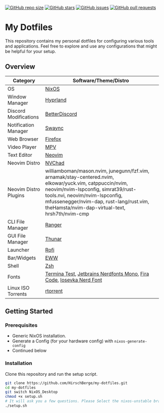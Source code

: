 [![GitHub repo size](https://img.shields.io/github/repo-size/HirschBerge/my-dotfiles.svg)](https://github.com/HirschBerge/my-dotfiles) [![GitHub stars](https://img.shields.io/github/stars/HirschBerge/my-dotfiles
)](https://github.com/HirschBerge/my-dotfiles/stargazers) [![GitHub issues](https://img.shields.io/github/issues/HirschBerge/my-dotfiles.svg)](https://github.com/HirschBerge/my-dotfiles/issues) [![GitHub pull requests](https://img.shields.io/github/issues-pr/HirschBerge/my-dotfiles.svg)](https://github.com/HirschBerge/my-dotfiles/pulls)

# My Dotfiles

This repository contains my personal dotfiles for configuring various tools and applications. Feel free to explore and use any configurations that might be helpful for your setup.

## Overview

| Category                  | Software/Theme/Distro                                                                                             |
|---------------------------|---------------------------------------------------------------------------------------------------------------------|
| OS                        | [NixOS](https://nixos.org/)                                                                                       |
| Window Manager            | [Hyprland](https://hyprland.org/)                                                                                 |
| Discord Modifications     | [BetterDiscord](https://betterdiscord.app/)                                                                       |
| Notification Manager      | [Swaync](https://github.com/ErikReider/SwayNotificationCenter)                                                    |
| Web Browser               | [Firefox](https://www.mozilla.org/en-US/firefox/new/)                                                             |
| Video Player              | [MPV](https://mpv.io/)                                                                                           |
| Text Editor               | [Neovim](https://neovim.io/)                                                                                     |
| Neovim Distro             | [NVChad](https://nvchad.com/)                                                                                   |
| Neovim Distro Plugins     | williamboman/mason.nvim, junegunn/fzf.vim, arnamak/stay-centered.nvim, elkowar/yuck.vim, catppuccin/nvim, neovim/nvim-lspconfig, simrat39/rust-tools.nvi, neovim/nvim-lspconfig, mfussenegger/nvim-dap, rust-lang/rust.vim, theHamsta/nvim-dap-virtual-text, hrsh7th/nvim-cmp |
| CLI File Manager          | [Ranger](https://github.com/ranger/ranger)                                                                       |
| GUI File Manager          | [Thunar](https://docs.xfce.org/xfce/thunar/start)                                                                |
| Launcher                  | [Rofi](https://github.com/davatorium/rofi)                                                                       |
| Bar/Widgets               | [EWW](https://github.com/elkowar/eww)                                                                            |
| Shell                     | [Zsh](https://www.zsh.org/)                                                                                      |
| Fonts                     | [Termina Test](https://www.cufonfonts.com/font/termina-test), [Jetbrains Nerdfonts Mono](https://github.com/ryanoasis/nerd-fonts/releases/download/v3.1.1/JetBrainsMono.zip), [Fira Code](https://github.com/ryanoasis/nerd-fonts/releases/download/v3.1.1/FiraCode.zip), [Iosevka Nerd Font](https://github.com/ryanoasis/nerd-fonts/releases/download/v3.1.1/Iosevka.zip) |
| Linux ISO Torrents        | [rtorrent](https://github.com/rakshasa/rtorrent)                                                                |
## Getting Started

### Prerequisites

- Generic NixOS installation.
- Generate a Config (for your hardware config) with `nixos-generate-config`
- Continued below

### Installation

Clone this repository and run the setup script.

```bash
git clone https://github.com/HirschBerge/my-dotfiles.git
cd my-dotfiles
git switch NixOS_Desktop
chmod +x setup.sh
# It will ask you a few questions. Please Select the nixos-unstable branch.
./setup.sh
```
